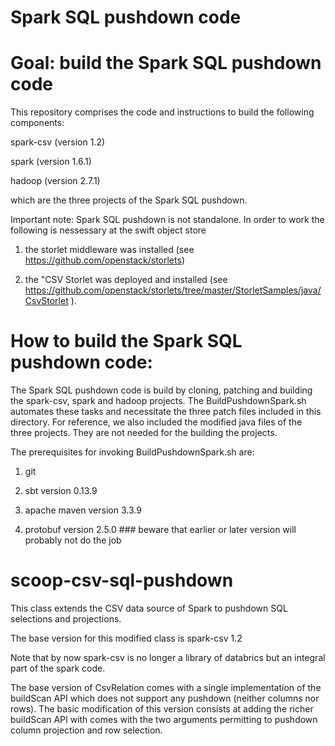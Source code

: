 # Spark SQL pushdown code

# Goal:  build the Spark SQL pushdown code

This repository comprises the code and instructions to build the following components:

spark-csv   (version 1.2)

spark       (version 1.6.1)

hadoop      (version 2.7.1)

which are the three projects of the Spark SQL pushdown.

Important note: Spark SQL pushdown is not standalone.  In order to work the following is nessessary at the swift object store

1. the storlet middleware was installed (see https://github.com/openstack/storlets)

2. the "CSV Storlet was deployed and installed (see https://github.com/openstack/storlets/tree/master/StorletSamples/java/CsvStorlet ).

# How to build the Spark SQL pushdown code:

The Spark SQL pushdown code is build by cloning, patching and building the spark-csv, spark and hadoop projects.
The BuildPushdownSpark.sh automates these tasks and necessitate the three patch files included in this directory.
For reference, we also included the modified java files of the three projects. They are not needed for the building the projects.

The prerequisites for invoking BuildPushdownSpark.sh are:
1. git 

2. sbt version 0.13.9

3. apache maven version 3.3.9

4. protobuf version 2.5.0  ### beware that earlier or later version will probably not do the job


# scoop-csv-sql-pushdown
This class extends the CSV data source of Spark to pushdown SQL selections and projections.

The base version for this modified class is spark-csv 1.2

Note that by now spark-csv is no longer a library of databrics but an integral part of the spark code.

The base version of CsvRelation comes with a single implementation of the buildScan API which does not support any pushdown (neither columns nor rows).
The basic modification of this version consists at adding the richer buildScan API with comes with the two arguments permitting to pushdown column projection and row selection.



